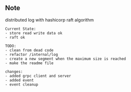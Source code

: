 ## Note

distributed log with hashicorp raft algorithm


```
Current State:
- store read write data ok
- raft ok
```

```
TODO:
- clean from dead code
- refactor /internal/log
- create a new segment when the maximum size is reached
- make the readme file
```

```
changes:
- added grpc client and server
- added event 
- event cleanup
```